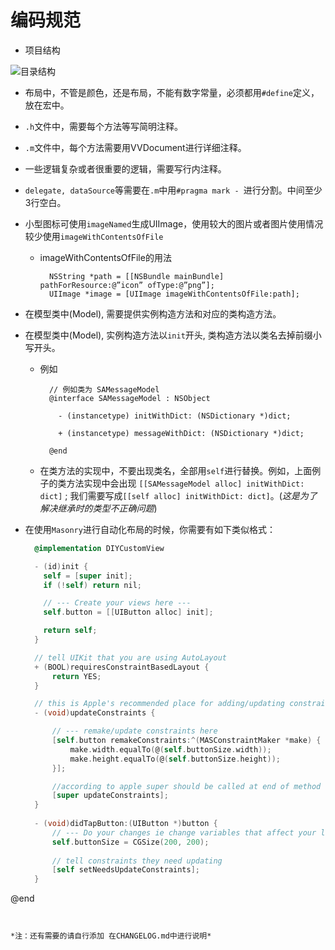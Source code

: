# 编码规范



- 项目结构

![目录结构](http://upload-images.jianshu.io/upload_images/295346-810d6b1cfcb46994.png)

- 布局中，不管是颜色，还是布局，不能有数字常量，必须都用`#define`定义，放在宏中。
- `.h`文件中，需要每个方法等写简明注释。
- `.m`文件中，每个方法需要用VVDocument进行详细注释。
- 一些逻辑复杂或者很重要的逻辑，需要写行内注释。
- `delegate, dataSource`等需要在`.m`中用`#pragma mark - `进行分割。中间至少3行空白。
- 小型图标可使用`imageNamed`生成UIImage，使用较大的图片或者图片使用情况较少使用`imageWithContentsOfFile`
  - imageWithContentsOfFile的用法

          NSString *path = [[NSBundle mainBundle] pathForResource:@”icon” ofType:@”png”];  
          UIImage *image = [UIImage imageWithContentsOfFile:path];
          
          
          
- 在模型类中(Model), 需要提供实例构造方法和对应的类构造方法。
- 在模型类中(Model), 实例构造方法以`init`开头, 类构造方法以类名去掉前缀小写开头。
  - 例如

          // 例如类为 SAMessageModel
          @interface SAMessageModel : NSObject
            
            - (instancetype) initWithDict: (NSDictionary *)dict;
            
            + (instancetype) messageWithDict: (NSDictionary *)dict;
            
          @end
  
  - 在类方法的实现中，不要出现类名，全部用`self`进行替换。例如，上面例子的类方法实现中会出现 `[[SAMessageModel alloc] initWithDict: dict]` ; 我们需要写成`[[self alloc] initWithDict: dict]`。(*这是为了解决继承时的类型不正确问题*)
  
- 在使用`Masonry`进行自动化布局的时候，你需要有如下类似格式：

  ```objective-c
    @implementation DIYCustomView

    - (id)init {
      self = [super init];
      if (!self) return nil;

      // --- Create your views here ---
      self.button = [[UIButton alloc] init];

      return self;
    }

    // tell UIKit that you are using AutoLayout
    + (BOOL)requiresConstraintBasedLayout {
        return YES;
    }

    // this is Apple's recommended place for adding/updating constraints
    - (void)updateConstraints {

        // --- remake/update constraints here
        [self.button remakeConstraints:^(MASConstraintMaker *make) {
            make.width.equalTo(@(self.buttonSize.width));
            make.height.equalTo(@(self.buttonSize.height));
        }];

        //according to apple super should be called at end of method
        [super updateConstraints];
    }
    
    - (void)didTapButton:(UIButton *)button {
        // --- Do your changes ie change variables that affect your layout etc ---
        self.buttonSize = CGSize(200, 200);
    
        // tell constraints they need updating
        [self setNeedsUpdateConstraints];
    }

@end
  ```


*注：还有需要的请自行添加 在CHANGELOG.md中进行说明*
